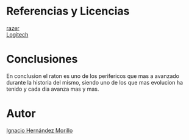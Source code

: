 # Referencias y Licencias

[razer](https://www.razer.com/es-es/technology/razer-hyperpolling)
<br>
[Logitech](https://www.logitechg.com/es-es)

# Conclusiones
En conclusion el raton es uno de los perifericos que mas a avanzado durante la historia del mismo, siendo uno de los que mas evolucion ha tenido y cada dia avanza mas y mas.

# Autor
[Ignacio Hernández Morillo](https://github.com/anxowo)
